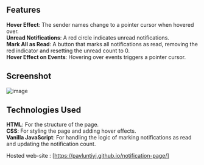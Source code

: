 ## Features
**Hover Effect**: The sender names change to a pointer cursor when hovered over.<br/>
**Unread Notifications**: A red circle indicates unread notifications.<br/>
**Mark All as Read**: A button that marks all notifications as read, removing the red indicator and resetting the unread count to 0.<br/>
**Hover Effect on Events**: Hovering over events triggers a pointer cursor.<br/>

## Screenshot

![image](https://github.com/user-attachments/assets/e18b6723-a1d8-4f30-b92f-f05b12be0029)


## Technologies Used
**HTML**: For the structure of the page.<br/>
**CSS**: For styling the page and adding hover effects.<br/>
**Vanilla JavaScript**: For handling the logic of marking notifications as read and updating the notification count.<br/>

Hosted web-site : [https://pavluntiyj.github.io/notification-page/]
